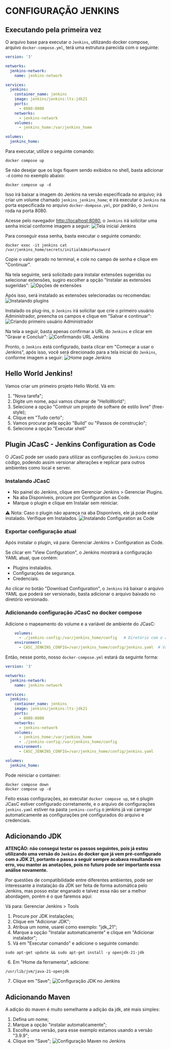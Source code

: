 # CONFIGURAÇÃO JENKINS

## Executando pela primeira vez
O arquivo base para executar o `Jenkins`, utilizando docker compose, arquivo `docker-compose.yml`, terá uma estrutura parecida com o seguinte:
```yml
version: '3'

networks:
  jenkins-network:
    name: jenkins-network

services:
  jenkins:
    container_name: jenkins
    image: jenkins/jenkins:lts-jdk21
    ports:
      - 8080:8080
    networks:
      - jenkins-network
    volumes:
      - jenkins_home:/var/jenkins_home

volumes:
  jenkins_home:
```

Para executar, utilize o seguinte comando:
```shell
docker compose up
```
Se não desejar que os logs fiquem sendo exibidos no shell, basta adicionar `-d` como no exemplo abaixo:
```shell
docker compose up -d
```
Isso irá baixar a imagem do Jenkins na versão especificada no arquivo; irá criar um volume chamado `jenkins_jenkins_home`; e irá executar o `Jenkins` na porta especificada no arquivo `docker-dompose.yml`, por padrão, o `Jenkins` roda na porta 8080.

Acesse pelo navegador [http://localhost:8080](http://localhost:8080), o `Jenkins` irá solicitar uma senha inicial conforme imagem a seguir:
![Tela inicial Jenkins](https://github.com/marcelocezario/imagens-publicas/blob/main/projeto-jenkins/Tela%20inicial%20Jenkins.png?raw=true)

Para conseguir essa senha, basta executar o seguinte comando:
```shell
docker exec -it jenkins cat /var/jenkins_home/secrets/initialAdminPassword
```
Copie o valor gerado no terminal, e cole no campo de senha e clique em "Continuar".

Na tela seguinte, será solicitado para instalar extensões sugeridas ou selecionar extensões, sugiro escolher a opção "Instalar as extensões sugeridas":
![Opções de extensões](https://github.com/marcelocezario/imagens-publicas/blob/main/projeto-jenkins/Op%C3%A7%C3%B5es%20de%20extens%C3%B5es.png?raw=true)

Após isso, será instalado as extensões selecionadas ou recomendas:
![Instalando plugins](https://github.com/marcelocezario/imagens-publicas/blob/main/projeto-jenkins/Instalando%20plugins.png?raw=true)

Instalado os plug-ins, o `Jenkins` irá solicitar que crie o primeiro usuário Administrador, preencha os campos e clique em "Salvar e continuar":
![Criando primeiro usuário Administrador](https://github.com/marcelocezario/imagens-publicas/blob/main/projeto-jenkins/Criando%20primeiro%20usu%C3%A1rio%20Administrador.png?raw=true)

Na tela a seguir, basta apenas confirmar a URL do `Jenkins` e clicar em "Gravar e Concluir":
![Confirmando URL Jenkins](https://github.com/marcelocezario/imagens-publicas/blob/main/projeto-jenkins/Confirmando%20URL%20Jenkins.png?raw=true)

Pronto, o `Jenkins` está configurado, basta clicar em "Começar a usar o Jenkins", após isso, você será direcionado para a tela inicial do `Jenkins`, conforme imagem a seguir:
![Home page Jenkins](https://github.com/marcelocezario/imagens-publicas/blob/main/projeto-jenkins/Home%20page%20Jenkins.png?raw=true)

## Hello World Jenkins!
Vamos criar um primeiro projeto Hello World. Vá em:
1. "Nova tarefa";
2. Digite um nome, aqui vamos chamar de "HelloWorld";
3. Selecione a opção "Contruir um projeto de softwre de estilo livre" (free-style);
4. Clique em "Tudo certo";
5. Vamos procurar pela opção "Build" ou "Passos de construção";
6. Selecione a opção "Executar shell" 



## Plugin JCasC - Jenkins Configuration as Code
O JCasC pode ser usado para utilizar as configurações do `Jenkins` como código, podendo assim versionar alterações e replicar para outros ambientes como local e server.

### Instalando JCasC
* No painel do Jenkins, clique em Gerenciar Jenkins > Gerenciar Plugins.
* Na aba Disponíveis, procure por Configuration as Code.
* Marque o plugin e clique em Instalar sem reiniciar.

⚠️ Nota: Caso o plugin não apareça na aba Disponíveis, ele já pode estar instalado. Verifique em Instalados.
![Instalando Configuration as Code](https://github.com/marcelocezario/imagens-publicas/blob/main/projeto-jenkins/Instalando%20Configuration%20as%20Code.png?raw=true)

### Exportar configuração atual
Após instalar o plugin, vá para: Gerenciar Jenkins > Configuration as Code.

Se clicar em "View Configuration", o Jenkins mostrará a configuração YAML atual, que contém:
* Plugins instalados.
* Configurações de segurança.
* Credenciais.

Ao clicar no botão "Download Configuration", o `Jenkins` irá baixar o arquivo YAML que poderá ser versionado, basta adicionar o arquivo baixado no diretório versionado.

### Adicionando configuração JCasC no docker compose
Adicione o mapeamento do volume e a variável de ambiente do JCasC:
```yml
    volumes:
      - ./jenkins-config:/var/jenkins_home/config   # Diretório com o arquivo jenkins.yaml
    environment:
      - CASC_JENKINS_CONFIG=/var/jenkins_home/config/jenkins.yaml  # Variável de configuração
```

Então, nesse ponto, nosso `docker-compose.yml` estará da seguinte forma:
```yml
version: '3'

networks:
  jenkins-network:
    name: jenkins-network

services:
  jenkins:
    container_name: jenkins
    image: jenkins/jenkins:lts-jdk21
    ports:
      - 8080:8080
    networks:
      - jenkins-network
    volumes:
      - jenkins_home:/var/jenkins_home
      - ./jenkins-config:/var/jenkins_home/config
    environment:
      - CASC_JENKINS_CONFIG=/var/jenkins_home/config/jenkins.yaml

volumes:
  jenkins_home:
```

Pode reiniciar o container:
```shell
docker compose down
docker compose up -d
```

Feito essas configurações, ao executar `docker compose up`, se o plugin JCasC estiver configurado corretamente, e o arquivo de configurações `jenkins.yaml` estiver na pasta `jenkins-config` o jenkins já vai carregar automaticamente as configurações pré configurados do arquivo e credenciais.

## Adicionando JDK
**ATENÇÃO: não consegui testar os passos seguintes, pois já estou utilizando uma versão do `Jenkins` do docker que já vem pré-configurado com a JDK 21, portanto o passo a seguir sempre acabava resultando em erro, vou manter as anotações, pois no futuro pode ser importante essa análise novamente.**

Por questões de compatibilidade entre diferentes ambientes, pode ser interessante a instalação da JDK ser feita de forma automática pelo Jenkins, mas posso estar enganado e talvez essa não ser a melhor abordagem, porém é o que faremos aqui:

Vá para: Gerenciar Jenkins > Tools
1. Procure por JDK instalações;
2. Clique em "Adicionar JDK";
3. Atribua um nome, usarei como exemplo: "jdk_21";
4. Marque a opção "Instalar automaticamente" e clique em "Adicionar instalador";
5. Vá em "Executar comando" e adicione o seguinte comando:
```shell
sudo apt-get update && sudo apt-get install -y openjdk-21-jdk
```
6. Em "Home da ferramenta", adicione: 
```shell
/usr/lib/jvm/java-21-openjdk
```
7. Clique em "Save";
![Configuração JDK no Jenkins](https://github.com/marcelocezario/imagens-publicas/blob/main/projeto-jenkins/Configura%C3%A7%C3%A3o%20JDK%20no%20Jenkins.png?raw=true)

## Adicionando Maven
A adição do maven é muito semelhante a adição da jdk, até mais simples:
1. Defina um nome;
2. Marque a opção "instalar automaticamente";
3. Escolha uma versão, para esse exemplo estamos usando a versão "3.9.9";
4. Clique em "Save";
![Configuração Maven no Jenkins](https://github.com/marcelocezario/imagens-publicas/blob/main/projeto-jenkins/Configura%C3%A7%C3%A3o%20Maven%20no%20Jenkins.png?raw=true)
